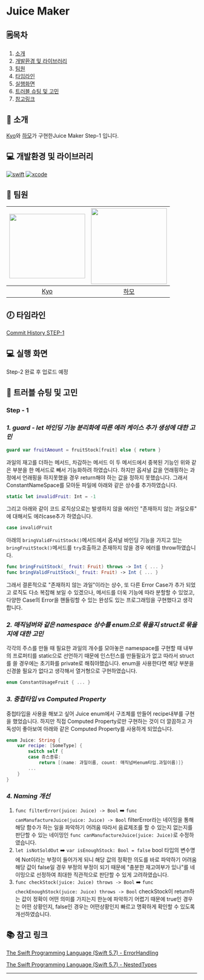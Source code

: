 # Juice Maker 

## 🗒︎목차
1. [소개](#-소개)
2. [개발환경 및 라이브러리](#-개발환경-및-라이브러리)
3. [팀원](#-팀원)
4. [타임라인](#-타임라인)
5. [실행화면](#-실행-화면)
6. [트러블 슈팅 및 고민](#-트러블-슈팅-및-고민)
7. [참고링크](#-참고-링크)


## 👋 소개
[Kyo](https://github.com/KyoPak)와 [하모](https://github.com/lxodud)가 구현한Juice Maker Step-1 입니다. 


## 💻 개발환경 및 라이브러리
[![swift](https://img.shields.io/badge/swift-5.6-orange)]()
[![xcode](https://img.shields.io/badge/Xcode-13.4.1-blue)]()


## 🧑 팀원
<img src = "https://user-images.githubusercontent.com/59204352/187332158-a15815eb-3847-40e5-a6f0-93a373f21180.JPG" width=200 height=170>|<img src="https://i.imgur.com/ydRkDFq.jpg" width=200>|
|:--:|:--:|
|[Kyo](https://github.com/KyoPak)|[하모](https://github.com/lxodud)|
  

## 🕖 타임라인
[Commit History STEP-1](https://github.com/lxodud/ios-juice-maker/commits/step-1)


## 💻 실행 화면 

Step-2 완료 후 업로드 예정



## 🎯 트러블 슈팅 및 고민

### Step - 1
### ***1. guard - let 바인딩 기능 분리화에 따른 에러 케이스 추가 생성에 대한 고민***

```swift
guard var fruitAmount = fruitStock[fruit] else { return }
```
과일의 재고를 더하는 메서드, 차감하는 메서드 이 두 메서드에서 중복된 기능인 위와 같은 부분을 한 메서드로 빼서 기능화하려 하였습니다. 
하지만 옵셔널 값을 언래핑하는 과정에서 언래핑을 하지못했을 경우 return해야 하는 값을 정하지 못했습니다. 
그래서 ConstantNameSpace를 모아둔 파일에 아래와 같은 상수를 추가하였습니다.
```swift 
static let invalidFruit: Int = -1
```

그리고 아래와 같이 코드 로직상으로는 발생하지 않을 에러인 "존재하지 않는 과일오류" 에 대해서도 에러case추가 하였습니다.
```swift
case invalidFruit
```
아래의 `bringValidFruitStock()`메서드에서 옵셔널 바인딩 기능을 가지고 있는 `bringFruitStock()`메서드를 `try`호출하고 존재하지 않을 경우 에러를 throw하였습니다.
```swift
func bringFruitStock(_ fruit: Fruit) throws -> Int { ... }
func bringValidFruitStock(_ fruit: Fruit) -> Int { ... }
```

그래서 결론적으로 "존재하지 않는 과일"이라는 상수, 또 다른 Error Case가 추가 되었고 로직도 다소 복잡해 보일 수 있겠으나, 메서드를 더욱 기능에 따라 분할할 수 있었고, 다양한 Case의 Error을 핸들링할 수 있는 완성도 있는 프로그래밍을 구현했다고 생각합니다.



### ***2. 매직넘버와 같은 namespace 상수를 enum으로 묶을지 struct로 묶을지에 대한 고민***
각각의 주스를 만들 때 필요한 과일의 개수를 모아놓은 namespace를 구현할 때 내부의 프로퍼티를 static으로 선언하기 때문에 인스턴스를 만들필요가 없고 따라서 struct를 쓸 경우에는 초기화를 private로 해줘야했습니다. enum을 사용한다면 해당 부분을 신경쓸 필요가 없다고 생각해서 열거형으로 구현하였습니다.
```swift
enum ConstantUsageFruit { ... }
```

### ***3. 중첩타입 vs Computed Property***
중첩타입을 사용을 해보고 싶어 Juice enum에서 구조체를 만들어 recipe내부를 구현을 했었습니다. 하지만 직접 Computed Property로만 구현하는 것이 더 깔끔하고 가독성이 좋아보여 아래와 같은 Computed Property를 사용하게 되었습니다.
```swift
enum Juice: String {
    var recipe: [SomeType] {
        switch self {
        case 쥬스종류:
            return [(name: 과일이름, count: 매직넘버enum타입.과일이름)]}
        ...
    }
}
```
### ***4. Naming 개선***
1. `func filterError(juice: Juice) -> Bool` ➡️ `func canManufactureJuice(juice: Juice) -> Bool`
filterError라는 네이밍을 통해 해당 함수가 하는 일을 파악하기 어려움 따라서 음료제조를 할 수 있는지 없는지를 판단할 수 있는 네이밍인 `func canManufactureJuice(juice: Juice)`로 수정하였습니다.
2. `let isNotSoldOut` ➡️ `var isEnoughStock: Bool = false`
bool 타입의 변수명에 Not이라는 부정이 들어가게 되니 해당 값의 정확한 의도를 바로 파악하기 어려움 해당 값이 false일 경우 부정의 부정이 되기 때문에 "충분한 재고여부가 있나"를 네이밍으로 선정하여 최대한 직관적으로 판단할 수 있게 고려하였습니다.
3. `func checkStock(juice: Juice) throws -> Bool` ➡️  `func checkEnoughStock(juice: Juice) throws -> Bool`
checkStock이 return하는 값이 정확이 어떤 의미를 가지는지 한눈에 파악하기 어렵기 때문에 true인 경우는 어떤 상황인지, false인 경우는 어떤상황인지 빠르고 명확하게 확인할 수 있도록 개선하였습니다.

## 📚 참고 링크


[The Swift Programming Language (Swift 5.7) - ErrorHandling](https://docs.swift.org/swift-book/LanguageGuide/ErrorHandling.html)

[The Swift Programming Language (Swift 5.7) - NestedTypes](https://docs.swift.org/swift-book/LanguageGuide/NestedTypes.html)

----- 



